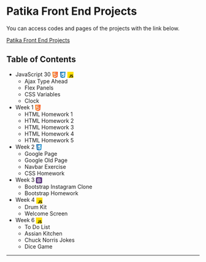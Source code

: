 # Patika Front End Projects

You can access codes and pages of the projects with the link below.

[Patika Front End Projects](https://oguzcanizanli.github.io/Patika-Front-End-Projects/)

## Table of Contents

-   JavaScript 30 <img align="center" src="./images/html.png" height="16"> <img align="center" src="./images/css.png" height="16"> <img align="center" src="./images/js.png" height="16">
    -   Ajax Type Ahead
    -   Flex Panels
    -   CSS Variables
    -   Clock
-   Week 1 <img align="center" src="./images/html.png" height="16">
    -   HTML Homework 1
    -   HTML Homework 2
    -   HTML Homework 3
    -   HTML Homework 4
    -   HTML Homework 5
-   Week 2 <img align="center" src="./images/css.png" height="16">
    -   Google Page
    -   Google Old Page
    -   Navbar Exercise
    -   CSS Homework
-   Week 3 <img align="center" src="./images/bootstrap.png" height="16">
    -   Bootstrap Instagram Clone
    -   Bootstrap Homework
-   Week 4 <img align="center" src="./images/js.png" height="16">
    -   Drum Kit
    -   Welcome Screen
-   Week 6 <img align="center" src="./images/js.png" height="16">
    -   To Do List
    -   Assian Kitchen
    -   Chuck Norris Jokes
    -   Dice Game

---
